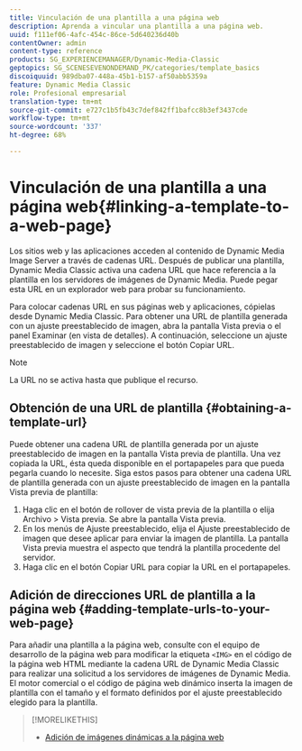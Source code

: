 ```yaml
---
title: Vinculación de una plantilla a una página web
description: Aprenda a vincular una plantilla a una página web.
uuid: f111ef06-4afc-454c-86ce-5d640236d40b
contentOwner: admin
content-type: reference
products: SG_EXPERIENCEMANAGER/Dynamic-Media-Classic
geptopics: SG_SCENESEVENONDEMAND_PK/categories/template_basics
discoiquuid: 989dba07-448a-45b1-b157-af50abb5359a
feature: Dynamic Media Classic
role: Profesional empresarial
translation-type: tm+mt
source-git-commit: e727c1b5fb43c7def842ff1bafcc8b3ef3437cde
workflow-type: tm+mt
source-wordcount: '337'
ht-degree: 68%

---
```



# Vinculación de una plantilla a una página web{#linking-a-template-to-a-web-page}

Los sitios web y las aplicaciones acceden al contenido de Dynamic Media Image Server a través de cadenas URL. Después de publicar una plantilla, Dynamic Media Classic activa una cadena URL que hace referencia a la plantilla en los servidores de imágenes de Dynamic Media. Puede pegar esta URL en un explorador web para probar su funcionamiento.

Para colocar cadenas URL en sus páginas web y aplicaciones, cópielas desde Dynamic Media Classic. Para obtener una URL de plantilla generada con un ajuste preestablecido de imagen, abra la pantalla Vista previa o el panel Examinar (en vista de detalles). A continuación, seleccione un ajuste preestablecido de imagen y seleccione el botón Copiar URL.

>[!NOTE]
>
>La URL no se activa hasta que publique el recurso.

## Obtención de una URL de plantilla  {#obtaining-a-template-url}

Puede obtener una cadena URL de plantilla generada por un ajuste preestablecido de imagen en la pantalla Vista previa de plantilla. Una vez copiada la URL, ésta queda disponible en el portapapeles para que pueda pegarla cuando lo necesite. Siga estos pasos para obtener una cadena URL de plantilla generada con un ajuste preestablecido de imagen en la pantalla Vista previa de plantilla:

1. Haga clic en el botón de rollover de vista previa de la plantilla o elija Archivo > Vista previa. Se abre la pantalla Vista previa.
1. En los menús de Ajuste preestablecido, elija el Ajuste preestablecido de imagen que desee aplicar para enviar la imagen de plantilla. La pantalla Vista previa muestra el aspecto que tendrá la plantilla procedente del servidor.
1. Haga clic en el botón Copiar URL para copiar la URL en el portapapeles.

## Adición de direcciones URL de plantilla a la página web  {#adding-template-urls-to-your-web-page}

Para añadir una plantilla a la página web, consulte con el equipo de desarrollo de la página web para modificar la etiqueta `<IMG>` en el código de la página web HTML mediante la cadena URL de Dynamic Media Classic para realizar una solicitud a los servidores de imágenes de Dynamic Media. El motor comercial o el código de página web dinámico inserta la imagen de plantilla con el tamaño y el formato definidos por el ajuste preestablecido elegido para la plantilla.

>[!MORELIKETHIS]
>
>* [Adición de imágenes dinámicas a la página web](linking-urls-web-application.md#adding_dynamic_images_to_your_web_page)

